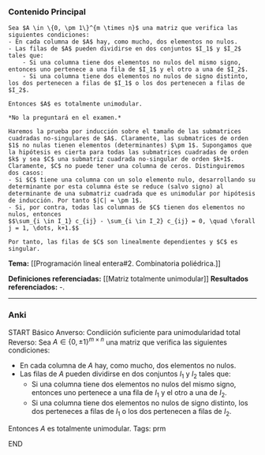 ### Contenido Principal

```ad-theorem
Sea $A \in \{0, \pm 1\}^{m \times n}$ una matriz que verifica las siguientes condiciones:
- En cada columna de $A$ hay, como mucho, dos elementos no nulos.
- Las filas de $A$ pueden dividirse en dos conjuntos $I_1$ y $I_2$ tales que:
	- Si una columna tiene dos elementos no nulos del mismo signo, entonces uno pertenece a una fila de $I_1$ y el otro a una de $I_2$.
	- Si una columna tiene dos elementos no nulos de signo distinto, los dos pertenecen a filas de $I_1$ o los dos pertenecen a filas de $I_2$.

Entonces $A$ es totalmente unimodular.
```

```ad-proof
*No la preguntará en el examen.*

Haremos la prueba por inducción sobre el tamaño de las submatrices cuadradas no-singulares de $A$. Claramente, las submatrices de orden $1$ no nulas tienen elementos (determinantes) $\pm 1$. Supongamos que la hipótesis es cierta para todas las submatrices cuadradas de orden $k$ y sea $C$ una submatriz cuadrada no-singular de orden $k+1$. Claramente, $C$ no puede tener una columna de ceros. Distinguiremos dos casos:
- Si $C$ tiene una columna con un solo elemento nulo, desarrollando su determinante por esta columna éste se reduce (salvo signo) al determinante de una submatriz cuadrada que es unimodular por hipótesis de inducción. Por tanto $|C| = \pm 1$.
- Si, por contra, todas las columnas de $C$ tienen dos elementos no nulos, entonces
$$\sum_{i \in I_1} c_{ij} - \sum_{i \in I_2} c_{ij} = 0, \quad \forall j = 1, \dots, k+1.$$

Por tanto, las filas de $C$ son linealmente dependientes y $C$ es singular.
```

**Tema:** [[Programación lineal entera#2. Combinatoria poliédrica.]]

**Definiciones referenciadas:** [[Matriz totalmente unimodular]]
**Resultados referenciados:** -.

---
### Anki

START
Básico
Anverso: Condiición suficiente para unimodularidad total
Reverso: Sea $A \in \{0, \pm 1\}^{m \times n}$ una matriz que verifica las siguientes condiciones:
- En cada columna de $A$ hay, como mucho, dos elementos no nulos.
- Las filas de $A$ pueden dividirse en dos conjuntos $I_1$ y $I_2$ tales que:
	- Si una columna tiene dos elementos no nulos del mismo signo, entonces uno pertenece a una fila de $I_1$ y el otro a una de $I_2$.
	- Si una columna tiene dos elementos no nulos de signo distinto, los dos perteneces a filas de $I_1$ o los dos pertenecen a filas de $I_2$.

Entonces $A$ es totalmente unimodular.
Tags: prm
<!--ID: 1733328768635-->
END
